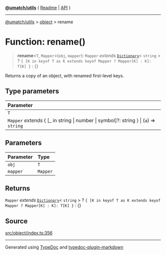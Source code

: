 [**@umatch/utils**](../../README.md) ( [Readme](../../README.md) \| [API](../../API.md) )

---

[@umatch/utils](../../API.md) > [object](../README.md) > rename

# Function: rename()

> **rename**\<`T`, `Mapper`\>(`obj`, `mapper`): `Mapper` _extends_ [`Dictionary`](../../index/type-aliases/type-alias.Dictionary.md)\< `string` \> ? `{ [K in keyof T as K extends keyof Mapper ? Mapper[K] : K]: T[K] }` : \{}

Returns a copy of an object, with renamed first-level keys.

## Type parameters

| Parameter                                                                                |
| :--------------------------------------------------------------------------------------- |
| `T`                                                                                      |
| `Mapper` _extends_ \{ [\_ in string \| number \| symbol]?: string } \| (`a`) => `string` |

## Parameters

| Parameter | Type     |
| :-------- | :------- |
| `obj`     | `T`      |
| `mapper`  | `Mapper` |

## Returns

`Mapper` _extends_ [`Dictionary`](../../index/type-aliases/type-alias.Dictionary.md)\< `string` \> ? `{ [K in keyof T as K extends keyof Mapper ? Mapper[K] : K]: T[K] }` : \{}

## Source

[src/object/index.ts:356](https://github.com/umatch-oficial/utils/blob/618b1ef/src/object/index.ts#L356)

---

Generated using [TypeDoc](https://typedoc.org/) and [typedoc-plugin-markdown](https://www.npmjs.com/package/typedoc-plugin-markdown)
